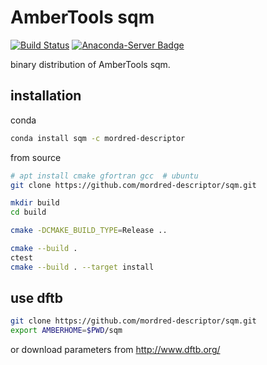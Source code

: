 AmberTools sqm
==
[![Build Status](https://travis-ci.org/mordred-descriptor/sqm.svg?branch=master)](https://travis-ci.org/mordred-descriptor/sqm)
[![Anaconda-Server Badge](https://anaconda.org/mordred-descriptor/sqm/badges/version.svg)](https://anaconda.org/mordred-descriptor/sqm)

binary distribution of AmberTools sqm.

installation
--

conda

```.bash
conda install sqm -c mordred-descriptor
```

from source

```.bash
# apt install cmake gfortran gcc  # ubuntu
git clone https://github.com/mordred-descriptor/sqm.git

mkdir build
cd build

cmake -DCMAKE_BUILD_TYPE=Release ..

cmake --build .
ctest
cmake --build . --target install
```

use dftb
--
```.bash
git clone https://github.com/mordred-descriptor/sqm.git
export AMBERHOME=$PWD/sqm
```

or download parameters from http://www.dftb.org/
